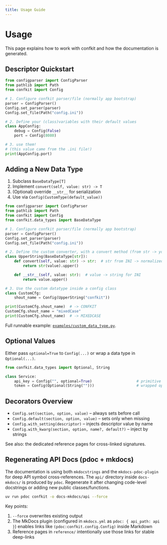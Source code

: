 ```yaml
---
title: Usage Guide
---
```


# Usage

This page explains how to work with confkit and how the documentation is generated.

## Descriptor Quickstart

```python
from configparser import ConfigParser
from pathlib import Path
from confkit import Config

# 1. Configure confkit parser/file (normally app bootstrap)
parser = ConfigParser()
Config.set_parser(parser)
Config.set_file(Path("config.ini"))

# 2. Define your (class)variables with their default values
class AppConfig:
    debug = Config(False)
    port = Config(8080)

# 3. use them!
# (this value came from the .ini file!) 
print(AppConfig.port)
```

## Adding a New Data Type

1. Subclass `BaseDataType[T]`
2. Implement `convert(self, value: str) -> T`
3. (Optional) override `__str__` for serialization
4. Use via `Config(CustomType(default_value))`

```python
from configparser import ConfigParser
from pathlib import Path
from confkit import Config
from confkit.data_types import BaseDataType

# 1. Configure confkit parser/file (normally app bootstrap)
parser = ConfigParser()
Config.set_parser(parser)
Config.set_file(Path("config.ini"))

# 2. Define the custom converter, with a convert method (from str -> your_type)
class UpperString(BaseDataType[str]):
    def convert(self, value: str) -> str:  # str from INI -> normalized value
        return str(value).upper()

    def __str__(self, value: str):  # value -> string for INI
        return value.upper()

# 3. Use the custom datatype inside a config class
class CustomCfg:
    shout_name = Config(UpperString("confkit"))

print(CustomCfg.shout_name)  # -> CONFKIT
CustomCfg.shout_name = "mixedCase"
print(CustomCfg.shout_name)  # -> MIXEDCASE
```

Full runnable example: [`examples/custom_data_type.py`](https://github.com/HEROgold/confkit/blob/master/examples/custom_data_type.py).

## Optional Values

Either pass `optional=True` to `Config(...)` or wrap a data type in `Optional(...)`.

```python
from confkit.data_types import Optional, String

class Service:
    api_key = Config("", optional=True)                    # primitive optional
    token = Config(Optional(String("")))                   # wrapped optional
```

## Decorators Overview

- `Config.set(section, option, value)` – always sets before call
- `Config.default(section, option, value)` – sets only when missing
- `Config.with_setting(descriptor)` – injects descriptor value by name
- `Config.with_kwarg(section, option, name?, default?)` – inject by strings

See also: the dedicated reference pages for cross-linked signatures.

## Regenerating API Docs (pdoc + mkdocs)

The documentation is using both `mkdocstrings` and the `mkdocs-pdoc-plugin` for deep API symbol cross-references.
The `api/` directory inside `docs-mkdocs/` is produced by `pdoc`. Regenerate it after changing code-level docstrings or adding new public classes/functions.

```bash
uv run pdoc confkit -o docs-mkdocs/api --force
```

Key points:

1. `--force` overwrites existing output
2. The MkDocs plugin (configured in `mkdocs.yml` as `pdoc: { api_path: api }`) enables links like `(pdoc:confkit.config.Config)` inside Markdown
3. Reference pages in `reference/` intentionally use those links for stable deep-links
